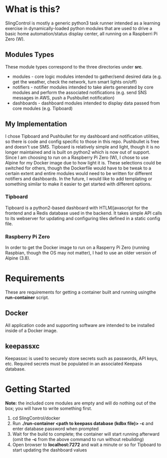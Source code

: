 
# What is this?
SlingControl is mostly a generic python3 task runner intended as a learning exercise in dynamically-loaded python modules that are used to drive a basic home automation/status display center, all running on a Raspberri Pi Zero (W).
## Modules Types
These module types correspond to the three directories under **src**.
- modules - core logic modules intended to gather/send desired data (e.g. get the weather, check the network, turn smart lights on/off)
- notifiers - notifier modules intended to take alerts generated by core modules and perform the associated notifications (e.g. send SNS messages in AWS, push a Pushbullet notification)
- dashboards - dashboard modules intended to display data passed from core modules (e.g. Tipboard)
## My Implementation
I chose Tipboard and Pushbullet for my dashboard and notification utilities, so there is code and config specific to those in this repo. Pushbullet is free and doesn't use SMS. Tipboard is relatively simple and light, though it is no longer maintained and is built on python2 which is now out of support. Since I am choosing to run on a Raspberry Pi Zero (W), I chose to use Alpine for my Docker image due to how light it is. These selections could be switched for others, though the Dockerfile would have to be tweak to a certain extent and entire modules would need to be written for different notifiers and dashboards. In the future, I would like to add templating or something similar to make it easier to get started with different options.
### Tipboard
Tipboard is a python2-based dashboard with HTLM/javascript for the frontend and a Redis database used in the backend. It takes simple API calls to its webserver for updating and configuring tiles defined in a static config file.
### Raspberry Pi Zero
In order to get the Docker image to run on a Rasperry Pi Zero (running Raspbian, though the OS may not matter), I had to use an older version of Alpine (3.8).

# Requirements
These are requirements for getting a container built and running usingthe **run-container** script.
## Docker
All application code and supporting software are intended to be installed inside of a Docker image.
## keepassxc 
Keepassxc is used to securely store secrets such as passwords, API keys, etc. Required secrets must be populated in an associated Keepass database.

# Getting Started
**Note:** the included core modules are empty and will do nothing out of the box; you will have to write something first.
1. cd SlingControl/docker
2. Run **./run-container <path to keepass database (kdbx file)> -c** and enter database password when prompted
3. Wait for the build to complete; the container will start running afterward (omit the **-c** from the above command to run without rebuilding)
4. Open browser to **localhost:7272** and wait a minute or so for Tipboard to start updating the dashboard values
